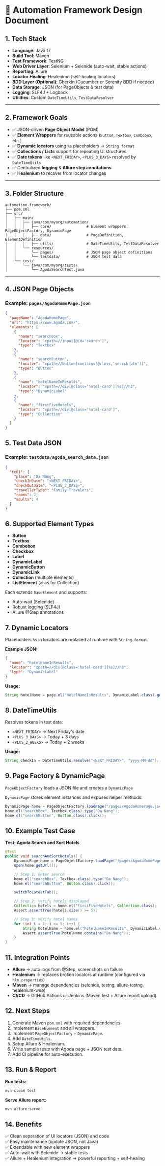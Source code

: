 # 🚀 Automation Framework Design Document

## 1. Tech Stack

- **Language**: Java 17  
- **Build Tool**: Maven  
- **Test Framework**: TestNG  
- **Web Driver Layer**: Selenium + Selenide (auto-wait, stable actions)  
- **Reporting**: Allure  
- **Locator Healing**: Healenium (self-healing locators)  
- **BDD Layer (Optional)**: Gherkin (Cucumber or Serenity BDD if needed)  
- **Data Storage**: JSON (for PageObjects & test data)  
- **Logging**: SLF4J + Logback  
- **Utilities**: Custom `DateTimeUtils`, `TestDataResolver`  

---

## 2. Framework Goals

- ✅ JSON-driven **Page Object Model** (POM)  
- ✅ **Element Wrappers** for reusable actions (`Button`, `Textbox`, `Combobox`, etc.)  
- ✅ **Dynamic locators** using `%s` placeholders → `String.format`  
- ✅ **Collections / Lists** support for repeating UI structures  
- ✅ **Date tokens** like `<NEXT_FRIDAY>`, `<PLUS_3_DAYS>` resolved by `DateTimeUtils`  
- ✅ Centralized **logging** & **Allure step annotations**  
- ✅ **Healenium** to recover from locator changes  

---

## 3. Folder Structure

```
automation-framework/
├── pom.xml
├── src/
│   ├── main/
│   │   ├── java/com/myorg/automation/
│   │   │   ├── core/                # Element wrappers, PageObjectFactory, DynamicPage
│   │   │   ├── data/                # PageDefinition, ElementDefinition
│   │   │   ├── utils/               # DateTimeUtils, TestDataResolver
│   │   └── resources/
│   │       └── pages/               # JSON page object definitions
│   │       └── testdata/            # JSON test data
│   └── test/
│       └── java/com/myorg/tests/
│           └── AgodaSearchTest.java
```

---

## 4. JSON Page Objects

### Example: `pages/AgodaHomePage.json`
```json
{
  "pageName": "AgodaHomePage",
  "url": "https://www.agoda.com/",
  "elements": [
    {
      "name": "searchBox",
      "locator": "xpath=//input[@id='search']",
      "type": "Textbox"
    },
    {
      "name": "searchButton",
      "locator": "xpath=//button[contains(@class,'search-btn')]",
      "type": "Button"
    },
    {
      "name": "hotelNameInResults",
      "locator": "xpath=//div[@class='hotel-card'][%s]//h3",
      "type": "DynamicLabel"
    },
    {
      "name": "firstFiveHotels",
      "locator": "xpath=//div[@class='hotel-card']",
      "type": "Collection"
    }
  ]
}
```

## 5. Test Data JSON

### Example: `testdata/agoda_search_data.json`
```json
{
  "tc01": {
    "place": "Da Nang",
    "checkInDate": "<NEXT_FRIDAY>",
    "checkOutDate": "<PLUS_3_DAYS>",
    "travellerType": "Family Travelers",
    "rooms": 2,
    "adults": 4
  }
}
```

## 6. Supported Element Types

- **Button**
- **Textbox**
- **Combobox**
- **Checkbox**
- **Label**
- **DynamicLabel**
- **DynamicButton**
- **DynamicLink**
- **Collection** (multiple elements)
- **ListElement** (alias for Collection)

Each extends `BaseElement` and supports:
- Auto-wait (Selenide)
- Robust logging (SLF4J)
- Allure @Step annotations

## 7. Dynamic Locators

Placeholders `%s` in locators are replaced at runtime with `String.format`.

**Example JSON:**
```json
{
  "name": "hotelNameInResults",
  "locator": "xpath=//div[@class='hotel-card'][%s]//h3",
  "type": "DynamicLabel"
}
```

**Usage:**
```java
String hotelName = page.el("hotelNameInResults", DynamicLabel.class).getText("1");
```

## 8. DateTimeUtils

Resolves tokens in test data:
- `<NEXT_FRIDAY>` → Next Friday's date
- `<PLUS_3_DAYS>` → Today + 3 days
- `<PLUS_2_WEEKS>` → Today + 2 weeks

**Usage:**
```java
String checkIn = DateTimeUtils.resolve("<NEXT_FRIDAY>", "yyyy-MM-dd");
```

## 9. Page Factory & DynamicPage

`PageObjectFactory` loads a JSON file and creates a `DynamicPage`

`DynamicPage` stores element instances and exposes helper methods:

```java
DynamicPage home = PageObjectFactory.loadPage("/pages/AgodaHomePage.json");
home.el("searchBox", Textbox.class).type("Da Nang");
home.el("searchButton", Button.class).click();
```

## 10. Example Test Case

**Test: Agoda Search and Sort Hotels**

```java
@Test
public void searchAndSortHotels() {
    DynamicPage home = PageObjectFactory.loadPage("/pages/AgodaHomePage.json");
    open(home.getUrl());

    // Step 1: Enter search
    home.el("searchBox", Textbox.class).type("Da Nang");
    home.el("searchButton", Button.class).click();

    switchToLatestTab();

    // Step 2: Verify hotels displayed
    Collection hotels = home.el("firstFiveHotels", Collection.class);
    Assert.assertTrue(hotels.size() >= 5);

    // Step 3: Verify hotel names
    for (int i = 1; i <= 5; i++) {
        String hotelName = home.el("hotelNameInResults", DynamicLabel.class).getText(String.valueOf(i));
        Assert.assertTrue(hotelName.contains("Da Nang"));
    }
}
```

## 11. Integration Points

- **Allure** → auto logs from @Step, screenshots on failure
- **Healenium** → replaces broken locators at runtime (configured via `hlm.properties`)
- **Maven** → manage dependencies (selenide, testng, allure-testng, healenium-web)
- **CI/CD** → GitHub Actions or Jenkins (Maven test + Allure report upload)

## 12. Next Steps

1. Generate Maven `pom.xml` with required dependencies.
2. Implement `BaseElement` and all wrappers.
3. Implement `PageObjectFactory` + `DynamicPage`.
4. Add `DateTimeUtils`.
5. Setup Allure & Healenium.
6. Write sample tests with Agoda page + JSON test data.
7. Add CI pipeline for auto-execution.

## 13. Run & Report

**Run tests:**
```bash
mvn clean test
```

**Serve Allure report:**
```bash
mvn allure:serve
```

## 14. Benefits

✅ Clean separation of UI locators (JSON) and code  
✅ Easy maintenance (update JSON, not Java)  
✅ Extendable with new element wrappers  
✅ Auto-wait with Selenide → stable tests  
✅ Allure + Healenium integration → powerful reporting + self-healing